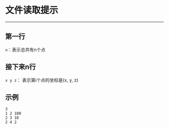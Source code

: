 # 文件读取提示

---
## 第一行
`n`：表示总共有n个点

## 接下来n行 
`x y z`： 表示第i个点的坐标是(x, y, z)

## 示例
```
3
1 2 100
2 3 10
2 4 2
```